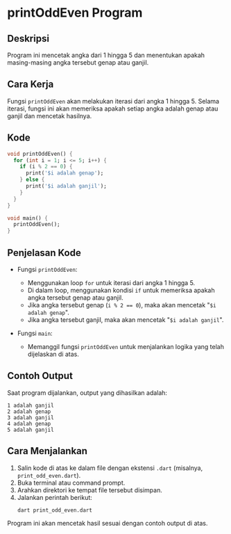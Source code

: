 # printOddEven Program

## Deskripsi
Program ini mencetak angka dari 1 hingga 5 dan menentukan apakah masing-masing angka tersebut genap atau ganjil. 

## Cara Kerja
Fungsi `printOddEven` akan melakukan iterasi dari angka 1 hingga 5. Selama iterasi, fungsi ini akan memeriksa apakah setiap angka adalah genap atau ganjil dan mencetak hasilnya.

## Kode
```dart
void printOddEven() {
  for (int i = 1; i <= 5; i++) {
    if (i % 2 == 0) {
      print('$i adalah genap');
    } else {
      print('$i adalah ganjil');
    }
  }
}

void main() {
  printOddEven();
}
```

## Penjelasan Kode
- Fungsi `printOddEven`:
  - Menggunakan loop `for` untuk iterasi dari angka 1 hingga 5.
  - Di dalam loop, menggunakan kondisi `if` untuk memeriksa apakah angka tersebut genap atau ganjil.
  - Jika angka tersebut genap (`i % 2 == 0`), maka akan mencetak "`$i adalah genap`".
  - Jika angka tersebut ganjil, maka akan mencetak "`$i adalah ganjil`".
  
- Fungsi `main`:
  - Memanggil fungsi `printOddEven` untuk menjalankan logika yang telah dijelaskan di atas.

## Contoh Output
Saat program dijalankan, output yang dihasilkan adalah:
```
1 adalah ganjil
2 adalah genap
3 adalah ganjil
4 adalah genap
5 adalah ganjil
```

## Cara Menjalankan
1. Salin kode di atas ke dalam file dengan ekstensi `.dart` (misalnya, `print_odd_even.dart`).
2. Buka terminal atau command prompt.
3. Arahkan direktori ke tempat file tersebut disimpan.
4. Jalankan perintah berikut:
   ```
   dart print_odd_even.dart
   ```

Program ini akan mencetak hasil sesuai dengan contoh output di atas.

